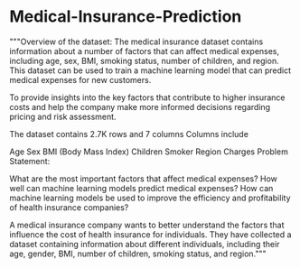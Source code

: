 # Medical-Insurance-Prediction
"""Overview of the dataset:
The medical insurance dataset contains information about a number of factors that can affect medical expenses, including age, sex, BMI, smoking status, number of children, and region. This dataset can be used to train a machine learning model that can predict medical expenses for new customers.

To provide insights into the key factors that contribute to higher insurance costs and help the company make more informed decisions regarding pricing and risk assessment.
    
The dataset contains 2.7K rows and 7 columns
Columns include

Age
Sex
BMI (Body Mass Index)
Children
Smoker
Region
Charges
Problem Statement:

What are the most important factors that affect medical expenses?
How well can machine learning models predict medical expenses?
How can machine learning models be used to improve the efficiency and profitability of health insurance companies?

A medical insurance company wants to better understand the factors that influence the cost of health insurance for individuals. They have collected a dataset containing information about different individuals, including their age, gender, BMI, number of children, smoking status, and region."""
